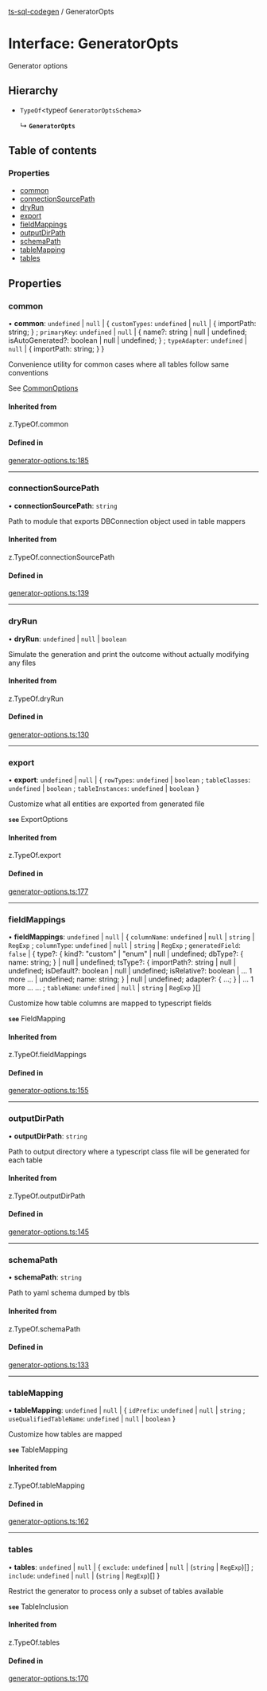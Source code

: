 [ts-sql-codegen](../README.md) / GeneratorOpts

# Interface: GeneratorOpts

Generator options

## Hierarchy

- `TypeOf`<typeof `GeneratorOptsSchema`\>

  ↳ **`GeneratorOpts`**

## Table of contents

### Properties

- [common](GeneratorOpts.md#common)
- [connectionSourcePath](GeneratorOpts.md#connectionsourcepath)
- [dryRun](GeneratorOpts.md#dryrun)
- [export](GeneratorOpts.md#export)
- [fieldMappings](GeneratorOpts.md#fieldmappings)
- [outputDirPath](GeneratorOpts.md#outputdirpath)
- [schemaPath](GeneratorOpts.md#schemapath)
- [tableMapping](GeneratorOpts.md#tablemapping)
- [tables](GeneratorOpts.md#tables)

## Properties

### common

• **common**: `undefined` \| ``null`` \| { `customTypes`: `undefined` \| ``null`` \| { importPath: string; } ; `primaryKey`: `undefined` \| ``null`` \| { name?: string \| null \| undefined; isAutoGenerated?: boolean \| null \| undefined; } ; `typeAdapter`: `undefined` \| ``null`` \| { importPath: string; }  }

Convenience utility for common cases where all tables
follow same conventions

See [CommonOptions](CommonOptions.md)

#### Inherited from

z.TypeOf.common

#### Defined in

[generator-options.ts:185](https://github.com/lorefnon/ts-sql-codegen/blob/63faa48/src/generator-options.ts#L185)

___

### connectionSourcePath

• **connectionSourcePath**: `string`

Path to module that exports DBConnection object used in table mappers

#### Inherited from

z.TypeOf.connectionSourcePath

#### Defined in

[generator-options.ts:139](https://github.com/lorefnon/ts-sql-codegen/blob/63faa48/src/generator-options.ts#L139)

___

### dryRun

• **dryRun**: `undefined` \| ``null`` \| `boolean`

Simulate the generation and print the outcome without actually modifying any files

#### Inherited from

z.TypeOf.dryRun

#### Defined in

[generator-options.ts:130](https://github.com/lorefnon/ts-sql-codegen/blob/63faa48/src/generator-options.ts#L130)

___

### export

• **export**: `undefined` \| ``null`` \| { `rowTypes`: `undefined` \| `boolean` ; `tableClasses`: `undefined` \| `boolean` ; `tableInstances`: `undefined` \| `boolean`  }

Customize what all entities are exported from generated file

**`see`** ExportOptions

#### Inherited from

z.TypeOf.export

#### Defined in

[generator-options.ts:177](https://github.com/lorefnon/ts-sql-codegen/blob/63faa48/src/generator-options.ts#L177)

___

### fieldMappings

• **fieldMappings**: `undefined` \| ``null`` \| { `columnName`: `undefined` \| ``null`` \| `string` \| `RegExp` ; `columnType`: `undefined` \| ``null`` \| `string` \| `RegExp` ; `generatedField`: ``false`` \| { type?: { kind?: "custom" \| "enum" \| null \| undefined; dbType?: { name: string; } \| null \| undefined; tsType?: { importPath?: string \| null \| undefined; isDefault?: boolean \| null \| undefined; isRelative?: boolean \| ... 1 more ... \| undefined; name: string; } \| null \| undefined; adapter?: { ...; } \| ... 1 more ... ... ; `tableName`: `undefined` \| ``null`` \| `string` \| `RegExp`  }[]

Customize how table columns are mapped to typescript fields

**`see`** FieldMapping

#### Inherited from

z.TypeOf.fieldMappings

#### Defined in

[generator-options.ts:155](https://github.com/lorefnon/ts-sql-codegen/blob/63faa48/src/generator-options.ts#L155)

___

### outputDirPath

• **outputDirPath**: `string`

Path to output directory where a typescript class file will be generated for each table

#### Inherited from

z.TypeOf.outputDirPath

#### Defined in

[generator-options.ts:145](https://github.com/lorefnon/ts-sql-codegen/blob/63faa48/src/generator-options.ts#L145)

___

### schemaPath

• **schemaPath**: `string`

Path to yaml schema dumped by tbls

#### Inherited from

z.TypeOf.schemaPath

#### Defined in

[generator-options.ts:133](https://github.com/lorefnon/ts-sql-codegen/blob/63faa48/src/generator-options.ts#L133)

___

### tableMapping

• **tableMapping**: `undefined` \| ``null`` \| { `idPrefix`: `undefined` \| ``null`` \| `string` ; `useQualifiedTableName`: `undefined` \| ``null`` \| `boolean`  }

Customize how tables are mapped

**`see`** TableMapping

#### Inherited from

z.TypeOf.tableMapping

#### Defined in

[generator-options.ts:162](https://github.com/lorefnon/ts-sql-codegen/blob/63faa48/src/generator-options.ts#L162)

___

### tables

• **tables**: `undefined` \| ``null`` \| { `exclude`: `undefined` \| ``null`` \| (`string` \| `RegExp`)[] ; `include`: `undefined` \| ``null`` \| (`string` \| `RegExp`)[]  }

Restrict the generator to process only a subset of tables
available

**`see`** TableInclusion

#### Inherited from

z.TypeOf.tables

#### Defined in

[generator-options.ts:170](https://github.com/lorefnon/ts-sql-codegen/blob/63faa48/src/generator-options.ts#L170)
